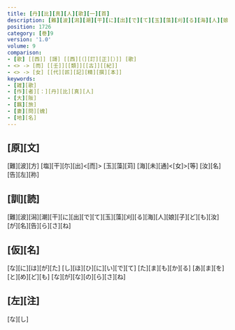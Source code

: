 ```yaml
---
title: [丹][比][真][人][歌][一][首]
description: [難][波][潟][潮][干][に][出][で][て][玉][藻][刈][る][海][人][娘][子][ど][も][汝][が][名][告][ら][さ][ね]
position: 1726
category: [巻]9
version: '1.0'
volume: 9
comparison:
- [歌] [[西]] [謌] [[西][（][訂][正][）]] [歌]
- <> -> [而] [[壬]][[類]][[古]][[紀]]
- <> -> [女] [[代][匠][記][精][撰][本]]
keywords:
- [雑][歌]
- [作][者][：][丹][比][真][人]
- [大][阪]
- [羈][旅]
- [妻][問][媿]
- [地][名]
---
```


## [原][文]

[難][波][方] [塩][干][尓][出]<[而]> [玉][藻][苅] [海][未][通]<[女]>[等] [汝][名][告][左][祢]

## [訓][読]

[難][波][潟][潮][干][に][出][で][て][玉][藻][刈][る][海][人][娘][子][ど][も][汝][が][名][告][ら][さ][ね]

## [仮][名]

[な][に][は][が][た] [し][ほ][ひ][に][い][で][て] [た][ま][も][か][る] [あ][ま][を][と][め][ど][も] [な][が][な][の][ら][さ][ね]

## [左][注]

[な][し]
